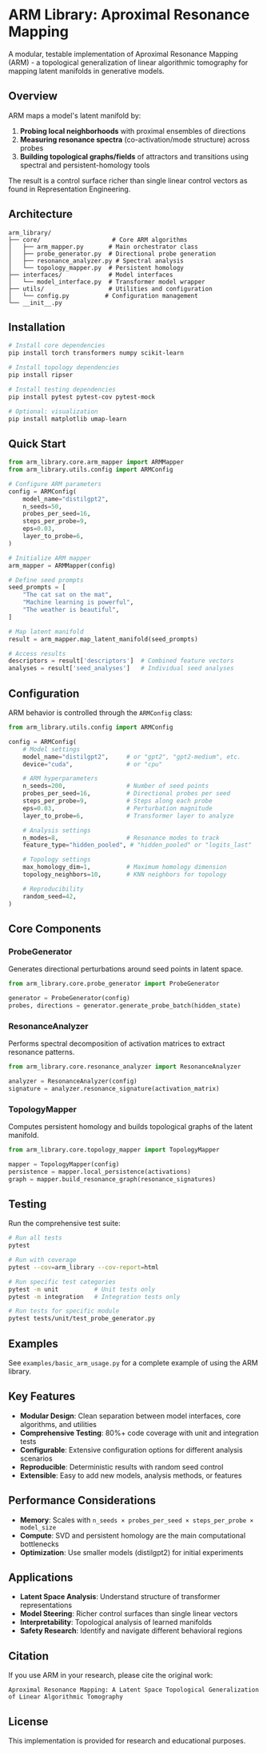 # ARM Library: Aproximal Resonance Mapping

A modular, testable implementation of Aproximal Resonance Mapping (ARM) - a topological generalization of linear algorithmic tomography for mapping latent manifolds in generative models.

## Overview

ARM maps a model's latent manifold by:
1. **Probing local neighborhoods** with proximal ensembles of directions
2. **Measuring resonance spectra** (co-activation/mode structure) across probes
3. **Building topological graphs/fields** of attractors and transitions using spectral and persistent-homology tools

The result is a control surface richer than single linear control vectors as found in Representation Engineering.

## Architecture

```
arm_library/
├── core/                    # Core ARM algorithms
│   ├── arm_mapper.py       # Main orchestrator class
│   ├── probe_generator.py  # Directional probe generation
│   ├── resonance_analyzer.py # Spectral analysis
│   └── topology_mapper.py  # Persistent homology
├── interfaces/             # Model interfaces
│   └── model_interface.py  # Transformer model wrapper
├── utils/                  # Utilities and configuration
│   └── config.py          # Configuration management
└── __init__.py
```

## Installation

```bash
# Install core dependencies
pip install torch transformers numpy scikit-learn

# Install topology dependencies
pip install ripser

# Install testing dependencies
pip install pytest pytest-cov pytest-mock

# Optional: visualization
pip install matplotlib umap-learn
```

## Quick Start

```python
from arm_library.core.arm_mapper import ARMMapper
from arm_library.utils.config import ARMConfig

# Configure ARM parameters
config = ARMConfig(
    model_name="distilgpt2",
    n_seeds=50,
    probes_per_seed=16,
    steps_per_probe=9,
    eps=0.03,
    layer_to_probe=6,
)

# Initialize ARM mapper
arm_mapper = ARMMapper(config)

# Define seed prompts
seed_prompts = [
    "The cat sat on the mat",
    "Machine learning is powerful",
    "The weather is beautiful",
]

# Map latent manifold
result = arm_mapper.map_latent_manifold(seed_prompts)

# Access results
descriptors = result['descriptors']  # Combined feature vectors
analyses = result['seed_analyses']   # Individual seed analyses
```

## Configuration

ARM behavior is controlled through the `ARMConfig` class:

```python
from arm_library.utils.config import ARMConfig

config = ARMConfig(
    # Model settings
    model_name="distilgpt2",     # or "gpt2", "gpt2-medium", etc.
    device="cuda",               # or "cpu"

    # ARM hyperparameters
    n_seeds=200,                 # Number of seed points
    probes_per_seed=16,          # Directional probes per seed
    steps_per_probe=9,           # Steps along each probe
    eps=0.03,                    # Perturbation magnitude
    layer_to_probe=6,            # Transformer layer to analyze

    # Analysis settings
    n_modes=8,                   # Resonance modes to track
    feature_type="hidden_pooled", # "hidden_pooled" or "logits_last"

    # Topology settings
    max_homology_dim=1,          # Maximum homology dimension
    topology_neighbors=10,       # KNN neighbors for topology

    # Reproducibility
    random_seed=42,
)
```

## Core Components

### ProbeGenerator
Generates directional perturbations around seed points in latent space.

```python
from arm_library.core.probe_generator import ProbeGenerator

generator = ProbeGenerator(config)
probes, directions = generator.generate_probe_batch(hidden_state)
```

### ResonanceAnalyzer
Performs spectral decomposition of activation matrices to extract resonance patterns.

```python
from arm_library.core.resonance_analyzer import ResonanceAnalyzer

analyzer = ResonanceAnalyzer(config)
signature = analyzer.resonance_signature(activation_matrix)
```

### TopologyMapper
Computes persistent homology and builds topological graphs of the latent manifold.

```python
from arm_library.core.topology_mapper import TopologyMapper

mapper = TopologyMapper(config)
persistence = mapper.local_persistence(activations)
graph = mapper.build_resonance_graph(resonance_signatures)
```

## Testing

Run the comprehensive test suite:

```bash
# Run all tests
pytest

# Run with coverage
pytest --cov=arm_library --cov-report=html

# Run specific test categories
pytest -m unit          # Unit tests only
pytest -m integration   # Integration tests only

# Run tests for specific module
pytest tests/unit/test_probe_generator.py
```

## Examples

See `examples/basic_arm_usage.py` for a complete example of using the ARM library.

## Key Features

- **Modular Design**: Clean separation between model interfaces, core algorithms, and utilities
- **Comprehensive Testing**: 80%+ code coverage with unit and integration tests
- **Configurable**: Extensive configuration options for different analysis scenarios
- **Reproducible**: Deterministic results with random seed control
- **Extensible**: Easy to add new models, analysis methods, or features

## Performance Considerations

- **Memory**: Scales with `n_seeds × probes_per_seed × steps_per_probe × model_size`
- **Compute**: SVD and persistent homology are the main computational bottlenecks
- **Optimization**: Use smaller models (distilgpt2) for initial experiments

## Applications

- **Latent Space Analysis**: Understand structure of transformer representations
- **Model Steering**: Richer control surfaces than single linear vectors
- **Interpretability**: Topological analysis of learned manifolds
- **Safety Research**: Identify and navigate different behavioral regions

## Citation

If you use ARM in your research, please cite the original work:

```
Aproximal Resonance Mapping: A Latent Space Topological Generalization of Linear Algorithmic Tomography
```

## License

This implementation is provided for research and educational purposes.
